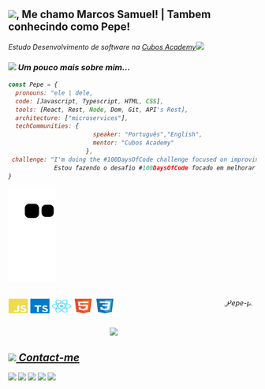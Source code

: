                     
<h2><img src="https://media2.giphy.com/media/ZeLcIBH7lKfLOkaBRH/giphy.gif?cid=ecf05e47xjyn761ujsrrr0h6c47dftu9fsr0fnwem26lvyos&rid=giphy.gif&ct=s" width="50">, Me chamo Marcos Samuel!
| Tambem conhecindo como Pepe! </h2>

<p><em>Estudo Desenvolvimento de software na <a href="https://cubos.academy">Cubos Academy</a><img src="https://media.giphy.com/media/fYSnHlufseco8Fh93Z/giphy.gif" width="30"></p>



### <img src="https://media.giphy.com/media/VgCDAzcKvsR6OM0uWg/giphy.gif" width="50"> Um pouco mais sobre mim... 

```javascript
const Pepe = {
  pronouns: "ele | dele,
  code: [Javascript, Typescript, HTML, CSS],
  tools: [React, Rest, Node, Dom, Git, API's Rest],
  architecture: ["microservices"],
  techCommunities: {
                        speaker: "Português","English",
                        mentor: "Cubos Academy"
                      },
 challenge: "I'm doing the #100DaysOfCode challenge focused on improving my programming logic using java.script,
             Estou fazendo o desafio #100DaysOfCode focado em melhorar minha lógica de programação usando java.script"
}
```



![Snake animation](https://github.com/Marcos-Samuel/Marcos-Samuel/blob/output/github-contribution-grid-snake.svg)




<div style="display: inline_block"><br>
  <img align="center" alt="Pepe-Js" height="30" width="40" src="https://raw.githubusercontent.com/devicons/devicon/master/icons/javascript/javascript-plain.svg">
  <img align="center" alt="Pepe-Ts" height="30" width="40" src="https://raw.githubusercontent.com/devicons/devicon/master/icons/typescript/typescript-plain.svg">
  <img align="center" alt="Pepe-React" height="30" width="40" src="https://raw.githubusercontent.com/devicons/devicon/master/icons/react/react-original.svg">
  <img align="center" alt="Pepe-HTML" height="30" width="40" src="https://raw.githubusercontent.com/devicons/devicon/master/icons/html5/html5-original.svg">
  <img align="center" alt="Pepe-CSS" height="30" width="40" src="https://raw.githubusercontent.com/devicons/devicon/master/icons/css3/css3-original.svg">
  

 
 <img align="right" alt="Pepe-pic" height="150" style="border-radius:50px;" src="https://uploaddeimagens.com.br/images/004/298/950/original/png-transparent-drawing-video-chibi-kawaii-chibi-mammal-cat-like-mammal-carnivoran__1_-removebg-preview-removebg-preview.png?1673704037">
</div>

  ##

<div align="center">
  <a href="https://github.com/Marcos-Samuel">
    <img height="100em" src="https://github-readme-stats.vercel.app/api?username=Marcos-Samuel&count_private=true&include_all_commits=true&show_icons=true&theme=dracula&hide_border=false&show_owner=true"/>
   
</div>
  
##
  ## <img height="40" src="https://media0.giphy.com/media/Wg7lyky0Ecw0sgDYtw/giphy.gif?cid=ecf05e47l7tsljuyyyux0je4xcqb4wqmzwbdfg7n6wcd9g3t&rid=giphy.gif&ct=s"/> Contact-me 
<div> 
  <a href="https://api.whatsapp.com/send?phone=5531995611299&text=Ol%C3%A1!%20tudo%20bem?"><img src="https://img.shields.io/badge/WhatsApp-25D366?style=for-the-badge&logo=whatsapp&logoColor=white" target="_blank"></a>
  <a href="https://www.instagram.com/pepe0_p" target="_blank"><img src="https://img.shields.io/badge/-Instagram-%23E4405F?style=for-the-badge&logo=instagram&logoColor=white" target="_blank"></a>
 	<a href="https://www.twitch.tv/imspepe" target="_blank"><img src="https://img.shields.io/badge/Twitch-9146FF?style=for-the-badge&logo=twitch&logoColor=white" target="_blank"></a>
  <a href = "mailto:marcospepe803b@gmail.com"><img src="https://img.shields.io/badge/-Gmail-%23333?style=for-the-badge&logo=gmail&logoColor=white" target="_blank"></a>
  <a href="https://www.linkedin.com/in/marcos-samuel659333170" target="_blank"><img src="https://img.shields.io/badge/-LinkedIn-%230077B5?style=for-the-badge&logo=linkedin&logoColor=white" target="_blank"></a> 
  
</div>
